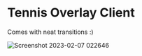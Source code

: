 # Tennis Overlay Client

Comes with neat transitions :)

![Screenshot 2023-02-07 022646](https://user-images.githubusercontent.com/8350240/217012695-d2e27f4e-c439-4340-b11f-fdb36792ffd6.jpg)
